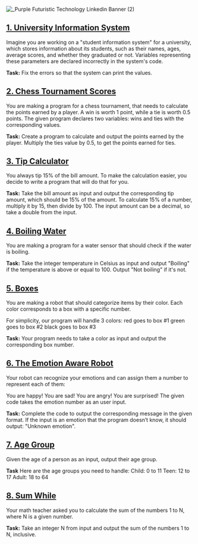 ![_Purple Futuristic Technology Linkedin Banner (2)](https://github.com/BiaAkemi/Java-Sololearn-projects/assets/145511213/4e46453b-42ab-4b18-8e05-b57dad4e5dd3)

## [1. University Information System](UnivesityInformationSystem.java)
Imagine you are working on a "student information system" for a university, which stores information about its students, such as their names, ages, average scores, and whether they graduated or not. 
Variables representing these parameters are declared incorrectly in the system's code.
 
**Task:** 
Fix the errors so that the system can print the values.

## [2. Chess Tournament Scores](ChessTournamentScores.java)
You are making a program for a chess tournament, that needs to calculate the points earned by a player.
A win is worth 1 point, while a tie is worth 0.5 points.
The given program declares two variables: wins and ties with the corresponding values.

**Task:**
Create a program to calculate and output the points earned by the player.
Multiply the ties value by 0.5, to get the points earned for ties.

## [3. Tip Calculator](TipCalculator.java)
You always tip 15% of the bill amount. 
To make the calculation easier, you decide to write a program that will do that for you.

**Task:**
Take the bill amount as input and output the corresponding tip amount, which should be 15% of the amount.
To calculate 15% of a number, multiply it by 15, then divide by 100.
The input amount can be a decimal, so take a double from the input.

## [4. Boiling Water](BoilingWater.java)
You are making a program for a water sensor that should check if the water is boiling.

**Task:**
Take the integer temperature in Celsius as input and output "Boiling" if the temperature is above or equal to 100.
Output "Not boiling" if it's not.

## [5. Boxes](Boxes.java)
You are making a robot that should categorize items by their color.
Each color corresponds to a box with a specific number.

For simplicity, our program will handle 3 colors:
red goes to box #1
green goes to box #2
black goes to box #3

**Task:**
Your program needs to take a color as input and output the corresponding box number.

## [6. The Emotion Aware Robot](TheEmotionAwareRobot.java)
Your robot can recognize your emotions and can assign them a number to represent each of them:

You are happy!
You are sad!
You are angry!
You are surprised!
The given code takes the emotion number as an user input.

**Task:**
Complete the code to output the corresponding message in the given format.
If the input is an emotion that the program doesn’t know, it should output: "Unknown emotion".

## [7. Age Group](AgeGroup.java)
Given the age of a person as an input, output their age group.

**Task**
Here are the age groups you need to handle:
Child: 0 to 11
Teen: 12 to 17
Adult: 18 to 64

## [8. Sum While](SumWhile.java)
Your math teacher asked you to calculate the sum of the numbers 1 to N, where N is a given number.

**Task:** 
Take an integer N from input and output the sum of the numbers 1 to N, inclusive.